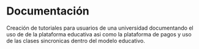 # Documentación

Creación de tutoriales para usuarios de una universidad documentando el uso de de la plataforma educativa asi como la plataforma de pagos y uso de las clases sincronicas dentro del modelo educativo.
